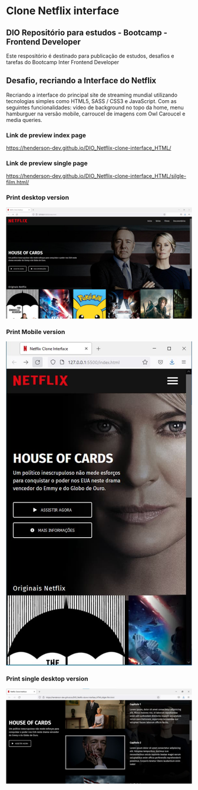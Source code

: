 # Clone Netflix interface
## DIO Repositório para estudos - Bootcamp - Frontend Developer

Este respositório é destinado para publicação de estudos, desafios e tarefas do Bootcamp Inter Frontend Developer

## Desafio, recriando a Interface do Netflix

Recriando a interface do principal site de streaming mundial utilizando tecnologias simples como HTML5, SASS / CSS3 e JavaScript. Com as seguintes funcionalidades: vídeo de background no topo da home, menu hamburguer na versão mobile, carroucel de imagens com Owl Caroucel e media queries.

### Link de preview index page
<https://henderson-dev.github.io/DIO_Netflix-clone-interface_HTML/>
### Link de preview single page
<https://henderson-dev.github.io/DIO_Netflix-clone-interface_HTML/silgle-film.html/>
### Print desktop version
![Print desktop version](interface-home.jpg)

### Print Mobile version
![Print mobile version](interface-home-mobile.jpg)

### Print single desktop version
![Print mobile version](interface-single.jpg)


